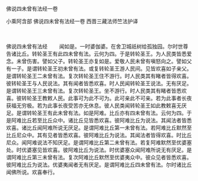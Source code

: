 佛说四未曾有法经一卷


小乘阿含部
佛说四未曾有法经一卷
西晋三藏法师竺法护译


　　

佛说四未曾有法经
　　闻如是。一时婆伽婆。在舍卫城祇树给孤独园。尔时世尊告诸比丘。转轮圣王有此四未曾有法。云何为四。于是转轮圣王。为人民类皆悉爱念。未曾伤害。譬如父子。转轮圣王亦复如是。爱敬人民未曾有嗔怒向之。譬如父有一子。是谓转轮圣王初未曾有法。或复转轮圣王游人民间。见皆欢喜如子亲父。是谓转轮圣王二未曾有法。复次转轮圣王住不游行。时人民类其有睹者皆得欢喜。彼转轮圣王与人民说法。其有闻者皆悉欢喜。时人民闻转轮圣王说法。无有厌足。是谓转轮圣王三未曾有法。复次转轮圣王。坐不游行。时人民类其有睹者皆悉欢喜。彼转轮圣王教敕人民。此事可为此不可为。此可亲此不可亲。若为此事者长夜获福无穷极。若为此事长夜受苦亦无休息。彼人民类闻转轮圣王如此教敕喜无厌足。是谓转轮圣王有此未曾有法。如是阿难。比丘亦有四未曾有法。云何为四。于是阿难比丘若至比丘众中。诸比丘见皆悉欢喜。彼阿难比丘为说法。其闻法者皆悉欢喜。诸比丘闻阿难所说无厌足。是谓阿难比丘第一未曾有法。若阿难比丘默然至比丘尼众中。其有见者皆悉欢喜。彼阿难比丘为说法。其闻法者皆得欢喜。时比丘尼众。闻阿难说法不知厌足。是谓阿难比丘第二未曾有法。若复阿难默然至优婆塞处。时优婆塞见皆欢喜。彼阿难比丘为说法。时优婆塞众闻阿难所说无有厌足。是谓阿难比丘第三未曾有法。复次阿难比丘默然至优婆夷众中。彼众见者皆悉欢喜。彼阿难比丘为说法。优婆夷闻者无有厌足。是谓阿难比丘四未曾有法。尔时诸比丘闻佛所说。欢喜奉行。

 
